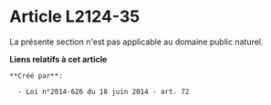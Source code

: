 # Article L2124-35

La présente section n'est pas applicable au domaine public naturel.

**Liens relatifs à cet article**

	**Créé par**:

	  - Loi n°2014-626 du 18 juin 2014 - art. 72
